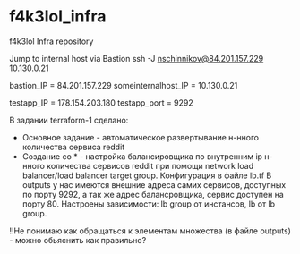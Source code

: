 # f4k3lol_infra
f4k3lol Infra repository

Jump to internal host via Bastion
ssh -J nschinnikov@84.201.157.229 10.130.0.21

bastion_IP = 84.201.157.229
someinternalhost_IP = 10.130.0.21

testapp_IP = 178.154.203.180
testapp_port = 9292

В задании terraform-1 сделано:
- Основное задание - автоматическое развертывание н-нного количества сервиса reddit
- Создание со * - настройка балансировщика по внутренним ip н-нного количества сервисов reddit при помощи network load balancer/load balancer target group. Конфигурация в файле lb.tf
В outputs у нас имеются внешние адреса самих сервисов, доступных по порту 9292, а так же адрес балансровщика, сервис доступен на порту 80. Настроены зависимости: lb group от инстансов, lb от lb group.

!!Не понимаю как обращаться к элементам множества (в файле outputs) - можно обьяснить как правильно?
